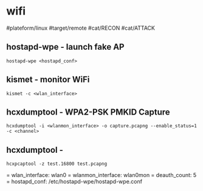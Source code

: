 # wifi

#plateform/linux #target/remote #cat/RECON #cat/ATTACK



## hostapd-wpe - launch fake AP
```
hostapd-wpe <hostapd_conf>
```

## kismet - monitor WiFi
```
kismet -c <wlan_interface>
```


## hcxdumptool - WPA2-PSK PMKID Capture
```
hcxdumptool -i <wlanmon_interface> -o capture.pcapng --enable_status=1 -c <channel>
```

## hcxdumptool - 
```
hcxpcaptool -z test.16800 test.pcapng
```

= wlan_interface: wlan0
= wlanmon_interface: wlan0mon
= deauth_count: 5
= hostapd_conf: /etc/hostapd-wpe/hostapd-wpe.conf
